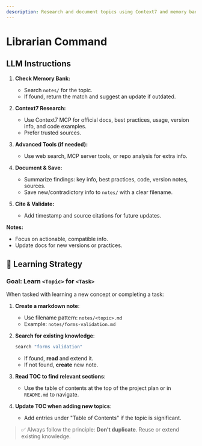 ```yaml
---
description: Research and document topics using Context7 and memory bank tools
---
```


# Librarian Command

## LLM Instructions

1. **Check Memory Bank:**  
    - Search `notes/` for the topic.  
    - If found, return the match and suggest an update if outdated.

2. **Context7 Research:**  
    - Use Context7 MCP for official docs, best practices, usage, version info, and code examples.  
    - Prefer trusted sources.

3. **Advanced Tools (if needed):**  
    - Use web search, MCP server tools, or repo analysis for extra info.

4. **Document & Save:**  
    - Summarize findings: key info, best practices, code, version notes, sources.  
    - Save new/contradictory info to `notes/` with a clear filename.

5. **Cite & Validate:**  
    - Add timestamp and source citations for future updates.

**Notes:**  

- Focus on actionable, compatible info.  
- Update docs for new versions or practices.

## 🧠 Learning Strategy

### Goal: Learn `<Topic>` for `<Task>`

When tasked with learning a new concept or completing a task:

1. **Create a markdown note**:
   - Use filename pattern: `notes/<topic>.md`
   - Example: `notes/forms-validation.md`

2. **Search for existing knowledge**:
   ```bash
   search "forms validation"
   ```
   - If found, **read** and extend it.
   - If not found, **create** new note.

3. **Read TOC to find relevant sections**:
   - Use the table of contents at the top of the project plan or in `README.md` to navigate.

4. **Update TOC when adding new topics**:
   - Add entries under "Table of Contents" if the topic is significant.

> ✅ Always follow the principle: **Don’t duplicate**. Reuse or extend existing knowledge.
